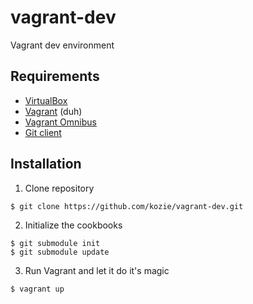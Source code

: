 vagrant-dev
===========

Vagrant dev environment

Requirements
------------

- [VirtualBox ](http://www.vagrantup.com/)
- [Vagrant](http://www.vagrantup.com/) (duh)
- [Vagrant Omnibus](https://github.com/schisamo/vagrant-omnibus)
- [Git client](http://git-scm.com/)

Installation
------------

1. Clone repository
```Shell
$ git clone https://github.com/kozie/vagrant-dev.git
```

2. Initialize the cookbooks
```Shell
$ git submodule init
$ git submodule update
```

3. Run Vagrant and let it do it's magic
```Shell
$ vagrant up
```
